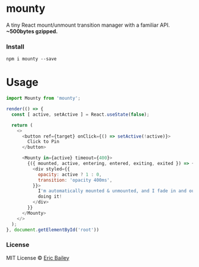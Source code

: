 # mounty
A tiny React mount/unmount transition manager with a familiar API. **~500bytes
gzipped.**

### Install
```
npm i mounty --save
```

# Usage
```javascript
import Mounty from 'mounty';

render(() => {
  const [ active, setActive ] = React.useState(false);

  return (
    <>
      <button ref={target} onClick={() => setActive(!active)}>
        Click to Pin
      </button>

      <Mounty in={active} timeout={400}>
        {({ mounted, active, entering, entered, exiting, exited }) => {
          <div styled={{
            opacity: active ? 1 : 0,
            transition: 'opacity 400ms',
          }}>
            I'm automatically mounted & unmounted, and I fade in and out while
            doing it!
          </div>
        }}
      </Mounty>
    </>
  );
}, document.getElementById('root'))
```

### License
MIT License © [Eric Bailey](https://estrattonbailey.com)
